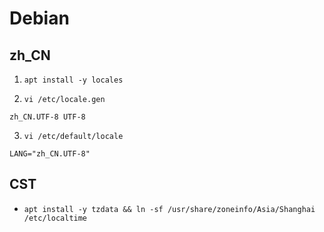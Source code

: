 # Debian

## zh_CN

1. `apt install -y locales`

2. `vi /etc/locale.gen`

```vim
zh_CN.UTF-8 UTF-8
```

3. `vi /etc/default/locale`

```vim
LANG="zh_CN.UTF-8"
```

## CST

- `apt install -y tzdata && ln -sf /usr/share/zoneinfo/Asia/Shanghai /etc/localtime`
